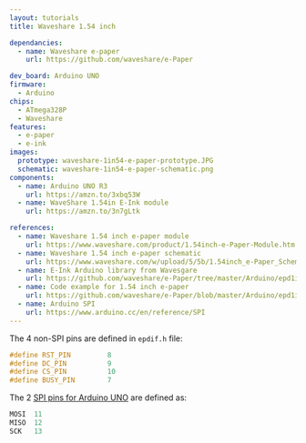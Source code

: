 ```yaml
---
layout: tutorials
title: Waveshare 1.54 inch

dependancies:
  - name: Waveshare e-paper
    url: https://github.com/waveshare/e-Paper

dev_board: Arduino UNO
firmware:
  - Arduino
chips:
  - ATmega328P
  - Waveshare
features:
  - e-paper
  - e-ink
images:
  prototype: waveshare-1in54-e-paper-prototype.JPG
  schematic: waveshare-1in54-e-paper-schematic.png
components:
  - name: Arduino UNO R3
    url: https://amzn.to/3xbq53W
  - name: WaveShare 1.54in E-Ink module
    url: https://amzn.to/3n7gLtk

references:
  - name: Waveshare 1.54 inch e-paper module
    url: https://www.waveshare.com/product/1.54inch-e-Paper-Module.htm
  - name: Waveshare 1.54 inch e-paper schematic
    url: https://www.waveshare.com/w/upload/5/5b/1.54inch_e-Paper_Schematic.pdf
  - name: E-Ink Arduino library from Wavesgare
    url: https://github.com/waveshare/e-Paper/tree/master/Arduino/epd1in54
  - name: Code example for 1.54 inch e-paper
    url: https://github.com/waveshare/e-Paper/blob/master/Arduino/epd1in54/epd1in54.ino
  - name: Arduino SPI
    url: https://www.arduino.cc/en/reference/SPI
---
```


The 4 non-SPI pins are defined in `epdif.h` file:

```c
#define RST_PIN         8
#define DC_PIN          9
#define CS_PIN          10
#define BUSY_PIN        7
```

The 2 [SPI pins for Arduino UNO](https://www.arduino.cc/en/reference/SPI) are defined as:

```c
MOSI  11
MISO  12
SCK   13
```
